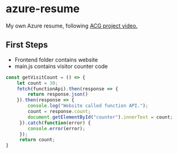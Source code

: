 # azure-resume
My own Azure resume, following [ACG project video.]()

## First Steps

- Frontend folder contains website
- main.js contains visitor counter code

```js
const getVisitCount = () => {
    let count = 30;
    fetch(functionApi).then(response => {
        return response.json()
    }).then(response => {
        console.log("Website called function API.");
        count = response.count;
        document.getElementById("counter").innerText = count;
     }).catch(function(error) {
        console.error(error);
     });
     return count;
}